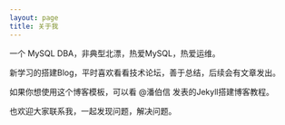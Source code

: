```yaml
---
layout: page
title: 关于我 
---
```


一个 MySQL DBA，非典型北漂，热爱MySQL，热爱运维。
<p>
新学习的搭建Blog，平时喜欢看看技术论坛，善于总结，后续会有文章发出。
<p>
如果你想使用这个博客模板，可以看 @潘伯信 发表的Jekyll搭建博客教程。
<p>
也欢迎大家联系我，一起发现问题，解决问题。
<p>


